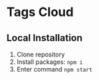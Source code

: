 # Tags Cloud

## Local Installation

1. Clone repository
2. Install packages: `npm i`
3. Enter command `npm start`
